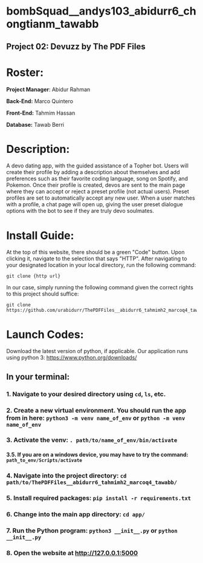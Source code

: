 # bombSquad__andys103_abidurr6_chongtianm_tawabb

## Project 02: Devuzz by The PDF Files

# Roster:
**Project Manager**: Abidur Rahman

**Back-End:** Marco Quintero

**Front-End:** Tahmim Hassan

**Database:** Tawab Berri


# Description:

A devo dating app, with the guided assistance of a Topher bot. Users will create their profile by adding a description about themselves and add preferences such as their favorite coding language, song on Spotify, and Pokemon. Once their profile is created, devos are sent to the main page where they can accept or reject a preset profile (not actual users). Preset profiles are set to automatically accept any new user. When a user matches with a profile, a chat page will open up, giving the user preset dialogue options with the bot to see if they are truly devo soulmates.



# Install Guide:
  At the top of this website, there should be a green "Code" button. Upon clicking it, navigate to the selection that says "HTTP". After navigating to your designated location in your local directory, run the following command:

```
git clone {http url}
```

In our case, simply running the following command given the correct rights to this project should suffice:

```
git clone https://github.com/urabidurr/ThePDFFiles__abidurr6_tahmimh2_marcoq4_tawabb.git
```

# Launch Codes:
  Download the latest version of python, if applicable. Our application runs using python 3: https://www.python.org/downloads/

## In your terminal:
### 1. Navigate to your desired directory using `cd`, `ls`, etc.

### 2. Create a new virtual environment. You should run the app from in here: `python3 -m venv name_of_env` or `python -m venv name_of_env`

### 3. Activate the venv: `. path/to/name_of_env/bin/activate`
#### 3.5. If you are on a windows device, you may have to try the command: `path_to_env/Scripts/activate`

### 4. Navigate into the project directory: `cd path/to/ThePDFFiles__abidurr6_tahmimh2_marcoq4_tawabb/`

### 5. Install required packages: `pip install -r requirements.txt`

### 6. Change into the main app directory: `cd app/`

### 7. Run the Python program: `python3 __init__.py` or `python __init__.py`

### 8. Open the website at http://127.0.0.1:5000

